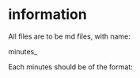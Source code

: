 # information

All files are to be md files, with name:

minutes_<year>_<month>_<day>

Each minutes should be of the format:

<Agenda>
<Attendance>
<Minutes>